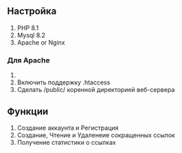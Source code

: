 
## Настройка

1) PHP 8.1
2) Mysql 8.2
3) Apache or Nginx

### Для Apache
1) 
2) Включить поддержку .htaccess
2) Сделать /public/ коренной директорией веб-сервера

## Функции

1) Создание аккаунта и Регистрация
2) Создание, Чтение и Удаленеие сокращенных ссылок
3) Получение статистики о ссылках